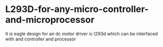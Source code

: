 # L293D-for-any-micro-controller-and-microprocessor
It is eagle design for an dc motor driver ic l293d which can be interfaced with and controller and processor 
